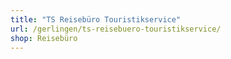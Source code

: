 ```yaml
---
title: "TS Reisebüro Touristikservice"
url: /gerlingen/ts-reisebuero-touristikservice/
shop: Reisebüro
---
```

